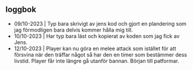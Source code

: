 ## loggbok
* 09/10-2023 |
Typ bara skrivigt av jens kod och gjort en plandering som jag förmodligen bara delvis kommer hålla mig till.
* 10/10-2023 |
Har typ bara läst och kopierat av koden som jag fick av Jens.
* 12/10-2023 |
Player kan nu göra en melee attack som istället för att försvina när den träffar något så har den en timer som bestämmer dess livstid.
Player får inte längre gå utanför bannan.
Början till patformar.